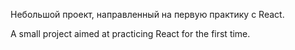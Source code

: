 Небольшой проект, направленный на первую практику с React.

A small project aimed at practicing React for the first time.
